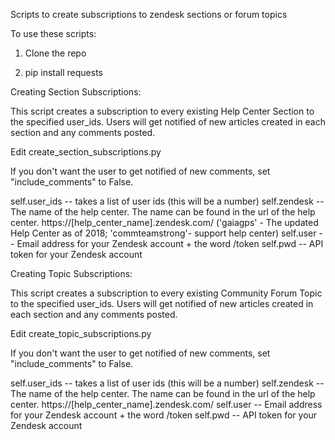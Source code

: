 Scripts to create subscriptions to zendesk sections or forum topics

To use these scripts:
1. Clone the repo

2. pip install requests

Creating Section Subscriptions:

This script creates a subscription to every existing Help Center Section to the specified user_ids. Users will get notified of new articles created in each section and any comments posted. 

Edit create_section_subscriptions.py

If you don't want the user to get notified of new comments, set "include_comments" to False.


self.user_ids -- takes a list of user ids (this will be a number)
self.zendesk -- The name of the help center. The name can be found in the url of the help center. https://[help_center_name].zendesk.com/ ('gaiagps' - The updated Help Center as of 2018; 'commteamstrong'- support help center)
self.user -- Email address for your Zendesk account + the word /token
self.pwd -- API token for your Zendesk account

Creating Topic Subscriptions:

This script creates a subscription to every existing Community Forum Topic to the specified user_ids. Users will get notified of new articles created in each section and any comments posted. 

Edit create_topic_subscriptions.py

If you don't want the user to get notified of new comments, set "include_comments" to False.


self.user_ids -- takes a list of user ids (this will be a number)
self.zendesk -- The name of the help center. The name can be found in the url of the help center. https://[help_center_name].zendesk.com/
self.user -- Email address for your Zendesk account + the word /token
self.pwd -- API token for your Zendesk account

